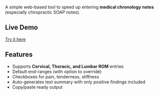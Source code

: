 A simple web-based tool to speed up entering **medical chronology notes** (especially chiropractic SOAP notes).

## Live Demo
[Try it here](https://spencertsterling.github.io/med-chrono-tool/) 

## Features
- Supports **Cervical, Thoracic, and Lumbar ROM** entries  
- Default end-ranges (with option to override)  
- Checkboxes for pain, tenderness, stiffness  
- Auto-generates text summary with only positive findings included  
- Copy/paste ready output  
